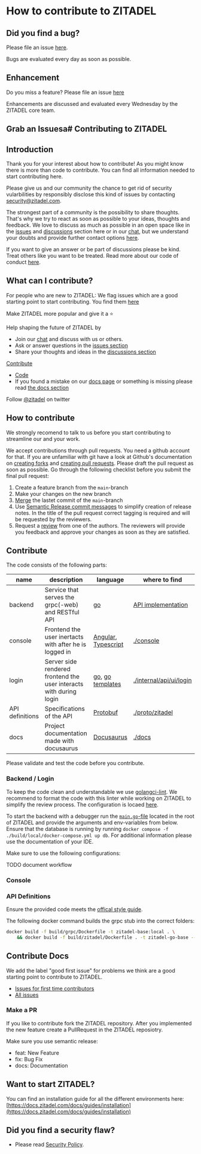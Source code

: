 # How to contribute to ZITADEL

## Did you find a bug?

Please file an issue [here](https://github.com/zitadel/zitadel/issues/new?assignees=&labels=bug&template=bug_report.md&title=).

Bugs are evaluated every day as soon as possible.

## Enhancement

Do you miss a feature? Please file an issue [here](https://github.com/zitadel/zitadel/issues/new?assignees=&labels=enhancement&template=feature_request.md&title=)

Enhancements are discussed and evaluated every Wednesday by the ZITADEL core team.

## Grab an Issuesa# Contributing to ZITADEL

## Introduction

Thank you for your interest about how to contribute! As you might know there is more than code to contribute. You can find all information needed to start contributing here.

Please give us and our community the chance to get rid of security vularbilities by responsibly disclose this kind of issues by contacting [security@zitadel.com](mailto:security@zitadel.com).

The strongest part of a community is the possibility to share thoughts. That's why we try to react as soon as possible to your ideas, thoughts and feedback. We love to discuss as much as possible in an open space like in the [issues](https://github.com/zitadel/zitadel/issues) and [discussions](https://github.com/zitadel/zitadel/discussions) section here or in our [chat](https://zitadel.com/chat), but we understand your doubts and provide further contact options [here](https://zitadel.com/contact).

If you want to give an answer or be part of discussions please be kind. Treat others like you want to be treated. Read more about our code of conduct [here](CODE_OF_CONDUCT.md).

## What can I contribute?

For people who are new to ZITADEL: We flag issues which are a good starting point to start contributing. You find them [here](https://github.com/zitadel/zitadel/issues?q=is%3Aissue+is%3Aopen+label%3A%22good+first+issue%22)

Make ZITADEL more popular and give it a ⭐

Help shaping the future of ZITADEL by

- Join our [chat](https://zitadel.com/chat) and discuss with us or others.
- Ask or answer questions in the [issues section](https://github.com/zitadel/zitadel/issues)
- Share your thoughts and ideas in the [discussions section](https://github.com/zitadel/zitadel/discussions)

[Contribute](#how-to-contribute)

- [Code](#contribute-code)
- If you found a mistake on our [docs page](https://docs.zitadel.ch) or something is missing please read [the docs section](#contribute-docs)

Follow [@zitadel](https://twitter.com/zitadel) on twitter

## How to contribute

We strongly recomend to talk to us before you start contributing to streamline our and your work.

We accept contributions through pull requests. You need a github account for that. If you are unfamiliar with git have a look at Github's documentation on [creating forks](https://help.github.com/articles/fork-a-repo) and [creating pull requests](https://docs.github.com/en/pull-requests/collaborating-with-pull-requests/proposing-changes-to-your-work-with-pull-requests/creating-a-pull-request-from-a-fork). Please draft the pull request as soon as possible. Go through the following checklist before you submit the final pull request:

1. Create a feature branch from the `main`-branch
1. Make your changes on the new branch
1. [Merge](https://git-scm.com/book/en/v2/Git-Branching-Basic-Branching-and-Merging) the lastet commit of the `main`-branch
1. Use [Semantic Release commit messages](https://github.com/angular/angular.js/blob/master/DEVELOPERS.md#type) to simplify creation of release notes. In the title of the pull request correct tagging is required and will be requested by the reviewers.
1. Request a [review](https://docs.github.com/en/pull-requests/collaborating-with-pull-requests/proposing-changes-to-your-work-with-pull-requests/requesting-a-pull-request-review) from one of the authors. The reviewers will provide you feedback and approve your changes as soon as they are satisfied.

## Contribute

The code consists of the following parts:

| name | description | language | where to find |
|---|---|---|---|
| backend | Service that serves the grpc(-web) and RESTful API  | [go](https://go.dev) | [API implementation](./internal/api/grpc) |
| console | Frontend the user inertacts with after he is logged in | [Angular](https://angular.io), [Typescript](https://www.typescriptlang.org) | [./console](./console) |
| login | Server side rendered frontend the user interacts with during login | [go](https://go.dev), [go templates](https://pkg.go.dev/html/template) | [./internal/api/ui/login](./internal/api/ui/login) |
| API definitions | Specifications of the API | [Protobuf](https://developers.google.com/protocol-buffers) | [./proto/zitadel](./proto/zitadel) |
| docs | Project documentation made with docusaurus | [Docusaurus](https://docusaurus.io/) | [./docs](./docs) |

Please validate and test the code before you contribute.

### Backend / Login

To keep the code clean and understandable we use [golangci-lint](https://golangci-lint.run). We recommend to format the code with this linter while working on ZITADEL to simplify the review process. The configuration is locaed [here](./.golangci.yaml).

To start the backend with a debugger run the [`main.go`-file](./main.go) located in the root of ZITADEL and provide the arguments and env-variables from below. Ensure that the database is running by running `docker compose -f ./build/local/docker-compose.yml up db`. For additional information please use the documentation of your IDE.

Make sure to use the following configurations:

TODO document workflow

### Console

<!-- TODO: ask maxpe for infos -->

### API Definitions

Ensure the provided code meets the [offical style guide](https://developers.google.com/protocol-buffers/docs/style).

The following docker command builds the grpc stub into the correct folders:

```bash
docker build -f build/grpc/Dockerfile -t zitadel-base:local . \
    && docker build -f build/zitadel/Dockerfile . -t zitadel-go-base --target go-copy -o .
```

## Contribute Docs

<!-- TODO: ask maxpe for infos -->

We add the label "good first issue" for problems we think are a good starting point to contribute to ZITADEL.

* [Issues for first time contributors](https://github.com/zitadel/zitadel/issues?q=is%3Aissue+is%3Aopen+label%3A%22good+first+issue%22)
* [All issues](https://github.com/zitadel/zitadel/issues)

### Make a PR

If you like to contribute fork the ZITADEL repository. After you implemented the new feature create a PullRequest in the ZITADEL reposiotry.

Make sure you use semantic release:

* feat: New Feature
* fix: Bug Fix
* docs: Documentation

## Want to start ZITADEL?

You can find an installation guide for all the different environments here:
[https://docs.zitadel.com/docs/guides/installation](https://docs.zitadel.com/docs/guides/installation)

## **Did you find a security flaw?**

* Please read [Security Policy](./SECURITY.md).
